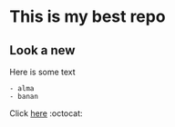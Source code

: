 # This is my best repo
## Look a new

Here is some text

	- alma
	- banan
Click [here](xkcd.com) :octocat: 

